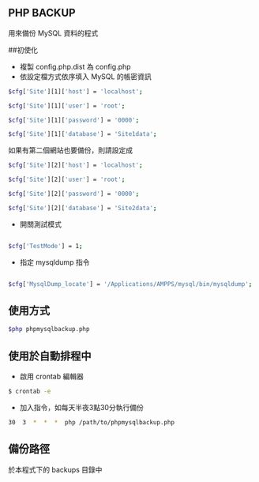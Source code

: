 PHP BACKUP
---------------

用來備份 MySQL 資料的程式

##初使化

  - 複製 config.php.dist 為 config.php
  - 依設定檔方式依序填入 MySQL 的帳密資訊

```bash
$cfg['Site'][1]['host'] = 'localhost';

$cfg['Site'][1]['user'] = 'root';

$cfg['Site'][1]['password'] = '0000';

$cfg['Site'][1]['database'] = 'Site1data';
```

如果有第二個網站也要備份，則請設定成

```bash
$cfg['Site'][2]['host'] = 'localhost';

$cfg['Site'][2]['user'] = 'root';

$cfg['Site'][2]['password'] = '0000';

$cfg['Site'][2]['database'] = 'Site2data';
```

  - 開關測試模式

```bash

$cfg['TestMode'] = 1;

```

  - 指定 mysqldump 指令

```bash

$cfg['MysqlDump_locate'] = '/Applications/AMPPS/mysql/bin/mysqldump';

```

## 使用方式

```bash
$php phpmysqlbackup.php
```

## 使用於自動排程中

   - 啟用 crontab 編輯器

```bash
$ crontab -e
```

  - 加入指令，如每天半夜3點30分執行備份

```bash
30  3  *  *  *  php /path/to/phpmysqlbackup.php
```

## 備份路徑

於本程式下的 backups 目錄中
